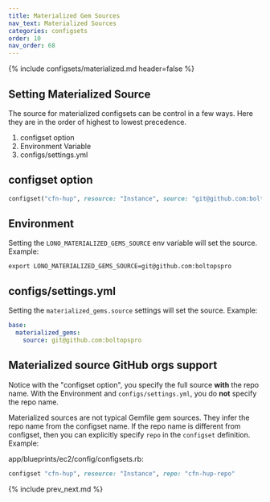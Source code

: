 ```yaml
---
title: Materialized Gem Sources
nav_text: Materialized Sources
categories: configsets
order: 10
nav_order: 68
---
```


{% include configsets/materialized.md header=false %}

## Setting Materialized Source

The source for materialized configsets can be control in a few ways.  Here they are in the order of highest to lowest precedence.

1. configset option
2. Environment Variable
3. configs/settings.yml

## configset option

```ruby
configset("cfn-hup", resource: "Instance", source: "git@github.com:boltopspro/cfn-hup")
```

## Environment

Setting the `LONO_MATERIALIZED_GEMS_SOURCE` env variable will set the source. Example:

    export LONO_MATERIALIZED_GEMS_SOURCE=git@github.com:boltopspro

## configs/settings.yml

Setting the `materialized_gems.source` settings will set the source. Example:

```yaml
base:
  materialized_gems:
    source: git@github.com:boltopspro
```

## Materialized source GitHub orgs support

Notice with the "configset option", you specify the full source **with** the repo name.  With the Environment and `configs/settings.yml`, you do **not** specify the repo name.

Materialized sources are not typical Gemfile gem sources. They infer the repo name from the configset name.  If the repo name is different from configset, then you can explicitly specify `repo` in the `configset` definition.  Example:

app/blueprints/ec2/config/configsets.rb:

```ruby
configset "cfn-hup", resource: "Instance", repo: "cfn-hup-repo"
```

{% include prev_next.md %}
